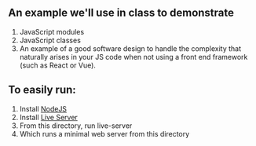 ## An example we'll use in class to demonstrate

1. JavaScript modules
2. JavaScript classes
3. An example of a good software design to handle the complexity that naturally arises in your JS code when not using a front end framework (such as React or Vue).

## To easily run:

1. Install  [NodeJS](https://nodejs.org/en)
2. Install  [Live Server](https://www.npmjs.com/package/live-server)
3. From this directory, run 
    live-server
4. Which runs a minimal web server from this directory